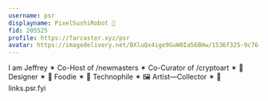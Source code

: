 ```yaml
---
username: psr
displayname: PixelSushiRobot 💫
fid: 205525
profile: https://farcaster.xyz/psr
avatar: https://imagedelivery.net/BXluQx4ige9GuW0Ia56BHw/1536f325-9c76-4b8b-7e82-df9b5c535500/original
---
```


I am Jeffrey ✶ Co-Host of /newmasters ✶ Co-Curator of /cryptoart ✶ 👾 Designer ✶ 🍣 Foodie ✶ 🤖 Technophile ✶ 🖼️ Artist—Collector ✶ 🔗 links.psr.fyi
